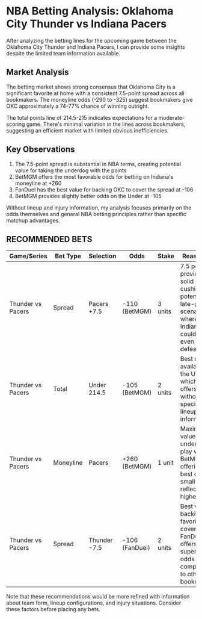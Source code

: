 # NBA Betting Analysis: Oklahoma City Thunder vs Indiana Pacers

After analyzing the betting lines for the upcoming game between the Oklahoma City Thunder and Indiana Pacers, I can provide some insights despite the limited team information available.

## Market Analysis

The betting market shows strong consensus that Oklahoma City is a significant favorite at home with a consistent 7.5-point spread across all bookmakers. The moneyline odds (-290 to -325) suggest bookmakers give OKC approximately a 74-77% chance of winning outright.

The total points line of 214.5-215 indicates expectations for a moderate-scoring game. There's minimal variation in the lines across bookmakers, suggesting an efficient market with limited obvious inefficiencies.

## Key Observations

1. The 7.5-point spread is substantial in NBA terms, creating potential value for taking the underdog with the points
2. BetMGM offers the most favorable odds for betting on Indiana's moneyline at +260
3. FanDuel has the best value for backing OKC to cover the spread at -106
4. BetMGM provides slightly better odds on the Under at -105

Without lineup and injury information, my analysis focuses primarily on the odds themselves and general NBA betting principles rather than specific matchup advantages.

## RECOMMENDED BETS

| Game/Series | Bet Type | Selection | Odds | Stake | Reasoning |
|-------------|----------|-----------|------|-------|-----------|
| Thunder vs Pacers | Spread | Pacers +7.5 | -110 (BetMGM) | 3 units | 7.5 points provides solid cushion in a potential late-game scenario where Indiana could cover even in defeat |
| Thunder vs Pacers | Total | Under 214.5 | -105 (BetMGM) | 2 units | Best odds available on the Under, which often offers value without specific lineup information |
| Thunder vs Pacers | Moneyline | Pacers | +260 (BetMGM) | 1 unit | Maximum value for underdog play with BetMGM offering the best odds; small stake reflects higher risk |
| Thunder vs Pacers | Spread | Thunder -7.5 | -106 (FanDuel) | 2 units | Best value if backing the favorite to cover; FanDuel offers superior odds compared to other bookmakers |

Note that these recommendations would be more refined with information about team form, lineup configurations, and injury situations. Consider these factors before placing any bets.